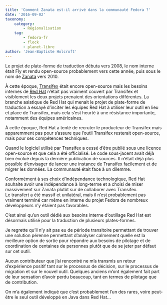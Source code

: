 ```yaml
---
title: 'Comment Zanata est-il arrivé dans la communauté Fedora ?'
date: '2016-09-02'
taxonomy:
    category:
        - Régionalisation
    tag:
        - fedora-fr
        - flock
        - planet-libre
author: 'Jean-Baptiste Holcroft'
---
```


Le projet de plate-forme de traduction débuta vers 2008, le nom interne était Fly et rendu open-source probablement vers cette année, puis sous le nom de [Zanata](http://zanata.org) vers 2010.
 
À cette époque, [Transifex](https://www.transifex.com) était encore open-source mais les besoins internes de [Red Hat](http://redhat.com) n’était pas vraiment couvert par Transifex et visiblement les deux projets prenaient des orientations différentes.
La branche asiatique de Red Hat qui menait le projet de plate-forme de traduction a essayé d’inciter les équipes Red Hat à utiliser leur outil en lieu et place de Transifex, mais cela s’est heurté à une résistance importante, notamment des équipes américaines.

À cette époque, Red Hat a tenté de recruter le producteur de Transifex mais apparemment pas pour s’assure que l’outil Transifex resterait open-source, mais pour ses compétences techniques.

Quand le logiciel utilisé par Transifex a cessé d’être publié sous une licence open-source et que cela a été officialisé. Le code sous-jacent avait déjà bien évolué depuis la dernière publication de sources. Il n’était déjà plus possible d’envisager de lancer une instance de Transifex facilement et de migrer les données. La communauté était face à un dilemme.

Conformément à ses choix d’indépendance technologique, Red Hat souhaite avoir une indépendance à long-terme et a choisi de miser massivement sur Zanata plutôt sur de collaborer avec Transifex.   
Le transfert a été massif et unilatéral, mais il n’est probablement pas vraiment terminé car même en interne du projet Fedora de nombreux développeurs n’y étaient pas favorables.

C’est ainsi qu’un outil dédié aux besoins interne d’outillage Red Hat est désormais utilisé pour la traduction de plusieurs plates-formes.

Je regrette qu’il n’y ait pas eu de période transitoire permettant de trouver une solution pérenne permettant d’analyser calmement quelle est la meilleure option de sortie pour répondre aux besoins de pilotage et de coordination de centaines de personnes plutôt que de se jeter par défaut sur cet outil.

Aucun contributeur que j’ai rencontré ne m’a transmis un retour d’expérience positif tant sur le processus de décision, sur le processus de migration et sur le nouvel outil. Quelques anciens m’ont également fait part de leur sensation d’avoir perdu beaucoup, tant en termes de pilotage que de contribution.

On m’a également indiqué que c’est probablement l’un des rares, voire peut-être le seul outil développé en Java dans Red Hat…

